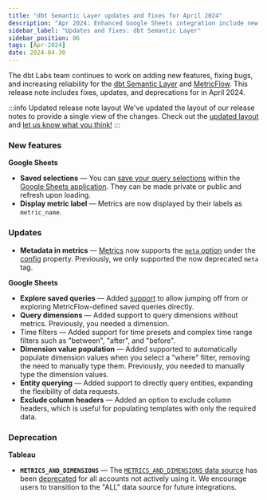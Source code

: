 ```yaml
---
title: "dbt Semantic Layer updates and fixes for April 2024"
description: "Apr 2024: Enhanced Google Sheets integration include new features for metric labels, saved selections, and time filters. Tableau integration improvements include data source update and bug fixes."
sidebar_label: "Updates and fixes: dbt Semantic Layer"
sidebar_position: 06
tags: [Apr-2024]
date: 2024-04-30
---
```


The dbt Labs team continues to work on adding new features, fixing bugs, and increasing reliability for the [dbt Semantic Layer](/docs/use-dbt-semantic-layer/dbt-sl) and [MetricFlow](/docs/build/about-metricflow). This release note includes fixes, updates, and deprecations for in April 2024.

:::info Updated release note layout
We've updated the layout of our release notes to provide a single view of the changes. Check out the [updated layout](/docs/dbt-versions/2024-release-notes) and [let us know what you think!](https://getdbt.slack.com/archives/C0441GSRU04)
:::

### New features

**Google Sheets**
- **Saved selections** &mdash; You can [save your query selections](/docs/use-dbt-semantic-layer/gsheets#using-saved-selections) within the [Google Sheets application](/docs/use-dbt-semantic-layer/gsheets). They can be made private or public and refresh upon loading.
- **Display metric label** &mdash; Metrics are now displayed by their labels as `metric_name`.

### Updates

- **Metadata in metrics** &mdash; [Metrics](/docs/build/metrics-overview) now supports the [`meta` option](/reference/resource-configs/meta) under the [config](/reference/resource-properties/config) property. Previously, we only supported the now deprecated `meta` tag.

**Google Sheets**

- **Explore saved queries** &mdash; Added [support](/docs/use-dbt-semantic-layer/gsheets#using-saved-queries) to allow jumping off from or exploring MetricFlow-defined saved queries directly.
- **Query dimensions** &mdash; Added support to query dimensions without metrics. Previously, you needed a dimension.
- Time filters &mdash; Added support for time presets and complex time range filters such as "between", "after", and "before".
- **Dimension value population** &mdash; Added supported to automatically populate dimension values when you select a "where" filter, removing the need to manually type them.  Previously, you needed to manually type the dimension values.
- **Entity querying** &mdash; Added support to directly query entities, expanding the flexibility of data requests.
- **Exclude column headers** &mdash; Added an option to exclude column headers, which is useful for populating templates with only the required data.

### Deprecation

**Tableau**

- **`METRICS_AND_DIMENSIONS`** &mdash; The [`METRICS_AND_DIMENSIONS` data source](/docs/use-dbt-semantic-layer/tableau#using-the-integration) has been [deprecated](/docs/use-dbt-semantic-layer/tableau#using-the-integration) for all accounts not actively using it. We encourage users to transition to the "ALL" data source for future integrations.

